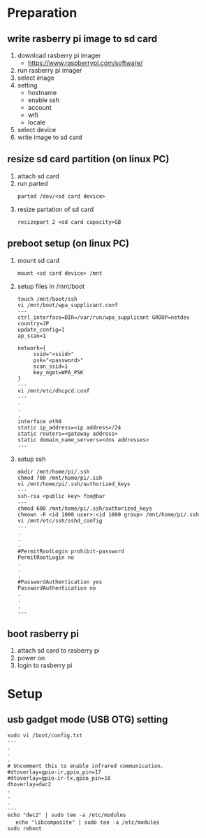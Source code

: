 # Preparation

## write rasberry pi image to sd card
1. download rasberry pi imager
   - https://www.raspberrypi.com/software/
1. run rasberry pi imager
1. select image
1. setting
   - hostname
   - enable ssh
   - account
   - wifi
   - locale
1. select device
1. write image to sd card

## resize sd card partition (on linux PC)
1. attach sd card
1. run parted
   ```
   parted /dev/<sd card device>
   ```
1. resize partation of sd card
   ```
   resizepart 2 <sd card capacity>GB
   ```
   
## preboot setup (on linux PC)
1. mount sd card
   ```
   mount <sd card device> /mnt
   ```
1. setup files in /mnt/boot
   ```
   touch /mnt/boot/ssh
   vi /mnt/boot/wpa_supplicant.conf
   ---
   ctrl_interface=DIR=/var/run/wpa_supplicant GROUP=netdev
   country=JP
   update_config=1
   ap_scan=1

   network={
        ssid="<ssid>"
        psk="<password>"
        scan_ssid=1 
        key_mgmt=WPA_PSK
   }
   ---
   vi /mnt/etc/dhcpcd.conf
   ---
   .
   .
   .
   interface eth0
   static ip_address=<ip address>/24
   static routers=<gateway address>
   static domain_name_servers=<dns addresses>
   ---
   ```
1. setup ssh
   ```
   mkdir /mnt/home/pi/.ssh
   chmod 700 /mnt/home/pi/.ssh
   vi /mnt/home/pi/.ssh/authorized_keys
   ---
   ssh-rsa <public key> foo@bar 
   ---
   chmod 600 /mnt/home/pi/.ssh/authorized_keys
   chmown -R <id 1000 user>:<id 1000 group> /mnt/home/pi/.ssh
   vi /mnt/etc/ssh/sshd_config
   ---
   .
   .
   .
   #PermitRootLogin prohibit-password
   PermitRootLogin no
   .
   .
   .
   #PasswordAuthentication yes
   PasswordAuthentication no
   .
   .
   .
   ---
   ``` 

## boot rasberry pi
1. attach sd card to rasberry pi 
1. power on
1. login to rasberry pi

# Setup

## usb gadget mode (USB OTG) setting
   ```
   sudo vi /boot/config.txt
   ---
   .
   .
   .
   # Uncomment this to enable infrared communication.
   #dtoverlay=gpio-ir,gpio_pin=17
   #dtoverlay=gpio-ir-tx,gpio_pin=18
   dtoverlay=dwc2
   .
   .
   .
   ---
   echo "dwc2" | sudo tee -a /etc/modules
　 echo "libcomposite" | sudo tee -a /etc/modules
   sudo reboot
   ```
